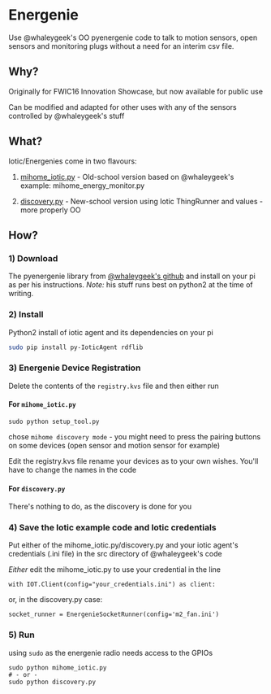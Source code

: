 # Energenie
Use @whaleygeek's OO pyenergenie code to talk to motion sensors, open sensors and monitoring plugs without a need for an interim csv file.


## Why?
Originally for FWIC16 Innovation Showcase, but now available for public use

Can be modified and adapted for other uses with any of the sensors controlled by @whaleygeek's stuff

## What?
Iotic/Energenies come in two flavours:

1. [mihome_iotic.py](./mihome_iotic.py) - Old-school version based on @whaleygeek's example: mihome_energy_monitor.py

2. [discovery.py](./discovery.py) - New-school version using Iotic ThingRunner and values - more properly OO

## How?
### 1) Download
The pyenergenie library from [@whaleygeek's github](https://github.com/whaleygeek/pyenergenie) and install on your pi as per his instructions.
*Note:* his stuff runs best on python2 at the time of writing.


### 2) Install
Python2 install of iotic agent and its dependencies on your pi
```bash
sudo pip install py-IoticAgent rdflib
```

### 3) Energenie Device Registration
Delete the contents of the `registry.kvs` file and then either run

#### For `mihome_iotic.py`

```
sudo python setup_tool.py
```
chose `mihome discovery mode` - you might need to press the pairing buttons on some devices (open sensor and motion sensor for example)

Edit the registry.kvs file rename your devices as to your own wishes.  You'll have to change the names in the code

#### For `discovery.py`
There's nothing to do, as the discovery is done for you


### 4) Save the Iotic example code and Iotic credentials
Put either of the mihome_iotic.py/discovery.py and your iotic agent's credentials  (.ini file) in
the src directory of @whaleygeek's code

*Either* edit the mihome_iotic.py to use your credential in the line

`with IOT.Client(config="your_credentials.ini") as client:`

or, in the discovery.py case:

`socket_runner = EnergenieSocketRunner(config='m2_fan.ini')`

### 5) Run
using `sudo` as the energenie radio needs access to the GPIOs
```
sudo python mihome_iotic.py
# - or -
sudo python discovery.py
```
